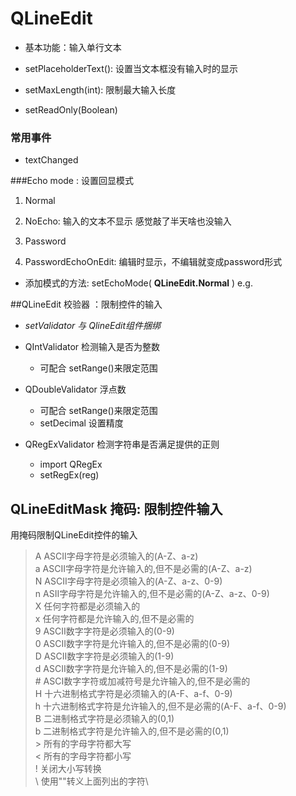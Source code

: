 # QLineEdit
- 基本功能：输入单行文本

- setPlaceholderText(): 设置当文本框没有输入时的显示

- setMaxLength(int): 限制最大输入长度

- setReadOnly(Boolean)
### 常用事件
- textChanged

 ###Echo mode : 设置回显模式 
1. Normal

2. NoEcho: 输入的文本不显示 感觉敲了半天啥也没输入

3. Password

4. PasswordEchoOnEdit: 编辑时显示，不编辑就变成password形式

- 添加模式的方法: setEchoMode( **QLineEdit.Normal** ) e.g.

    
##QLineEdit 校验器 ：限制控件的输入
- *setValidator 与 QlineEdit组件捆绑*

- QIntValidator     检测输入是否为整数
    - 可配合 setRange()来限定范围
    
- QDoubleValidator  浮点数
    - 可配合 setRange()来限定范围
    - setDecimal 设置精度
    
- QRegExValidator   检测字符串是否满足提供的正则
    - import QRegEx
    - setRegEx(reg)
    
## QLineEditMask 掩码: 限制控件输入
用掩码限制QLineEdit控件的输入
>   A    ASCII字母字符是必须输入的(A-Z、a-z) \
    a    ASCII字母字符是允许输入的,但不是必需的(A-Z、a-z)\
    N    ASCII字母字符是必须输入的(A-Z、a-z、0-9)\
    n    ASII字母字符是允许输入的,但不是必需的(A-Z、a-z、0-9)\
    X    任何字符都是必须输入的\
    x    任何字符都是允许输入的,但不是必需的\
    9    ASCII数字字符是必须输入的(0-9)\
    0    ASCII数字字符是允许输入的,但不是必需的(0-9)\
    D    ASCII数字字符是必须输入的(1-9)\
    d    ASCII数字字符是允许输入的,但不是必需的(1-9)\
    #    ASCI数字字符或加减符号是允许输入的,但不是必需的\
    H    十六进制格式字符是必须输入的(A-F、a-f、0-9)\
    h    十六进制格式字符是允许输入的,但不是必需的(A-F、a-f、0-9)\
    B    二进制格式字符是必须输入的(0,1)\
    b    二进制格式字符是允许输入的,但不是必需的(0,1)\
    >    所有的字母字符都大写\
    <    所有的字母字符都小写\
    !    关闭大小写转换\
    \    使用"\"转义上面列出的字符\

    
    